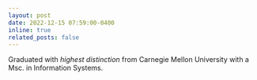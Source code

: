```yaml
---
layout: post
date: 2022-12-15 07:59:00-0400
inline: true
related_posts: false
---
```


Graduated with *highest distinction* from Carnegie Mellon University with a Msc. in Information Systems.